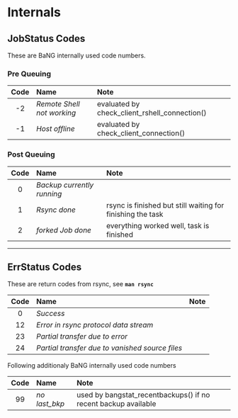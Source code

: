 Internals
=========

JobStatus Codes
----------------

These are BaNG internally used code numbers.

### Pre Queuing

| Code  | Name      | Note      |
| :---: | :---      | :---      |
| -2    | *Remote Shell not working* | evaluated by check_client_rshell_connection() |
| -1    | *Host offline* | evaluated by check_client_connection() |

### Post Queuing

| Code  | Name      | Note      |
| :---: | :---      | :---      |
|  0    | *Backup currently running* | |
|  1    | *Rsync done* | rsync is finished but still waiting for finishing the task |
|  2    | *forked Job done* | everything worked well, task is finished |

---

ErrStatus Codes
---------------

These are return codes from rsync, see **`man rsync`**

| Code  | Name          | Note      |
| :---: | :---          | :---      |
|  0    | *Success*     |  |
|  12   | *Error in rsync protocol data stream*  |   |
|  23   | *Partial transfer due to error* |  |
|  24   | *Partial transfer due to vanished source files* |   |

Following additionaly BaNG internally used code numbers

| Code  | Name          | Note      |
| :---: | :---          | :---      |
|  99   | *no last_bkp* | used by bangstat_recentbackups() if no recent backup available |
